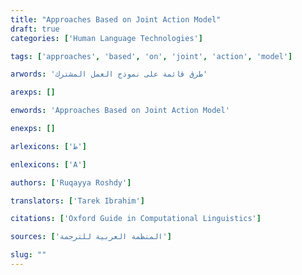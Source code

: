 ```yaml
---
title: "Approaches Based on Joint Action Model"
draft: true
categories: ['Human Language Technologies']

tags: ['approaches', 'based', 'on', 'joint', 'action', 'model']

arwords: 'طرق قائمة على نموذج العمل المشترك'

arexps: []

enwords: 'Approaches Based on Joint Action Model'

enexps: []

arlexicons: ['ط']

enlexicons: ['A']

authors: ['Ruqayya Roshdy']

translators: ['Tarek Ibrahim']

citations: ['Oxford Guide in Computational Linguistics']

sources: ['المنظمة العربية للترجمة']

slug: ""
---
```



